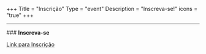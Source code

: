 +++
Title = "Inscrição"
Type = "event"
Description = "Inscreva-se!"
icons = "true"
+++

<hr/>
### <b>Inscreva-se</b>

[Link para Inscrição](https://www.sympla.com.br/devopsdays-belem-2019__666901)
